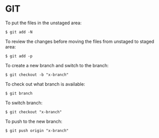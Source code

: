 # GIT

To put the files in the unstaged area:

```
$ git add -N
```

To review the changes before moving the files from unstaged to staged area:

```
$ git add -p
```

To create a new branch and switch to the branch:

```
$ git checkout -b "x-branch"
```

To check out what branch is available:

```
$ git branch
```

To switch branch:

```
$ git checkout "x-branch"
```

To push to the new branch:

```
$ git push origin "x-branch"
```

